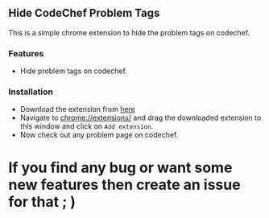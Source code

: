 ## Hide CodeChef Problem Tags

This is a simple chrome extension to hide the problem tags on codechef.

### Features

* Hide problem tags on codechef.

### Installation
 - Download the extension from [here](https://github.com/Chhekur/chrome-extension-hide-codechef-problem-tags/releases/download/v1.0.0/chrome-extension-hide-codechef-problem-tags.crx)
 - Navigate to [chrome://extensions/](chrome://extensions/) and drag the downloaded extension to this window and click on `Add extension`.
 - Now check out any problem page on codechef.


# If you find any bug or want some new features then create an issue for that ; )